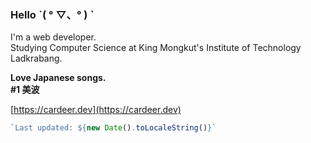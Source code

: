 ### Hello ˋ( ° ▽、° ) ˋ
I'm a web developer.  
Studying Computer Science at King Mongkut's Institute of Technology Ladkrabang.  

**Love Japanese songs.**  
**#1 美波**

[https://cardeer.dev](https://cardeer.dev)

```js
`Last updated: ${new Date().toLocaleString()}`
```
